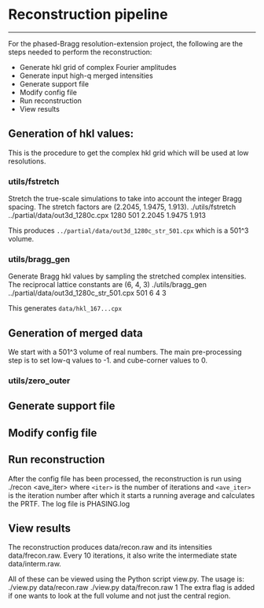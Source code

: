 # Reconstruction pipeline
* * *

For the phased-Bragg resolution-extension project, the following are the steps 
needed to perform the reconstruction:

* Generate hkl grid of complex Fourier amplitudes
* Generate input high-q merged intensities
* Generate support file
* Modify config file
* Run reconstruction
* View results

## Generation of hkl values:
This is the procedure to get the complex hkl grid which will be used at low 
resolutions.

### utils/fstretch
Stretch the true-scale simulations to take into account the integer Bragg 
spacing. The stretch factors are (2.2045, 1.9475, 1.913).
	./utils/fstretch ../partial/data/out3d_1280c.cpx 1280 501 2.2045 1.9475 1.913

This produces `../partial/data/out3d_1280c_str_501.cpx` which is a 501^3 volume.

### utils/bragg_gen
Generate Bragg hkl values by sampling the stretched complex intensities. The 
reciprocal lattice constants are (6, 4, 3)
	./utils/bragg_gen ../partial/data/out3d_1280c_str_501.cpx 501 6 4 3

This generates `data/hkl_167...cpx`

## Generation of merged data
We start with a 501^3 volume of real numbers. The main pre-processing step is 
to set low-q values to -1. and cube-corner values to 0. 

### utils/zero_outer

## Generate support file

## Modify config file

## Run reconstruction
After the config file has been processed, the reconstruction is run using
	./recon <iter> <ave_iter>
where `<iter>` is the number of iterations and `<ave_iter>` is the iteration 
number after which it starts a running average and calculates the PRTF. The 
log file is PHASING.log

## View results
The reconstruction produces data/recon.raw and its intensities data/frecon.raw.
Every 10 iterations, it also write the intermediate state data/interm.raw.

All of these can be viewed using the Python script view.py. The usage is:
	./view.py data/recon.raw
	./view.py data/frecon.raw 1
The extra flag is added if one wants to look at the full volume and not just 
the central region.
